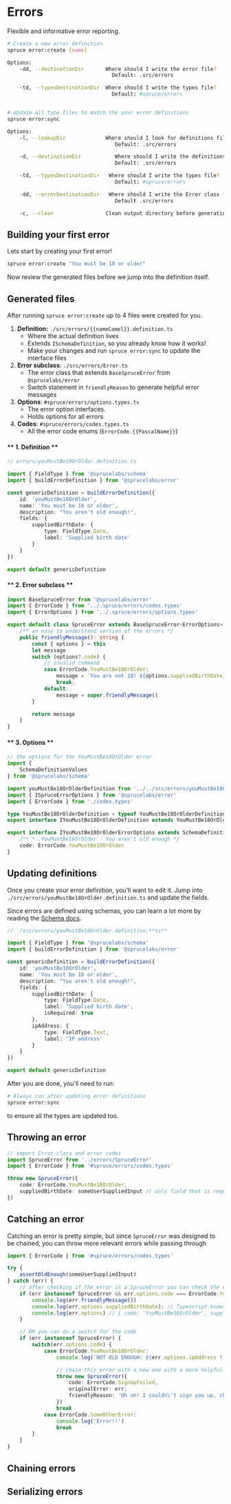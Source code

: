 # Errors
Flexible and informative error reporting.

```bash
# Create a new error definition
spruce error:create [name]

Options:
	-dd, --destinationDir 		Where should I write the error file? 
								  Default: .src/errors

	-td, --typesDestinationDir	Where should I write the types file? 
								  Default: #spruce/errors


# Update all type files to match the your error definitions
spruce error:sync

Options:
	-l, --lookupDir				Where should I look for definitions files (*.definition.ts)?
								   Default: .src/errors

	-d, --destinationDir		   Where should I write the definitions file?
								   Default: .src/errors

	-td, --typesDestinationDir	 Where should I write the types file?
								   Default: #spruce/errors

	-dd, --errorDestinationDir	 Where should I write the Error class file?
								   Default .src/errors

	-c, --clean					Clean output directory before generating errors, deleting old files.
```

## Building your first error

Lets start by creating your first error!
```bash
spruce error:create "You must be 18 or older"
```
Now review the generated files before we jump into the definition itself.

<!-- panels:start -->
<!--div:title-panel-->
## Generated files
<!-- div:left-panel -->
After running `spruce error:create` up to 4 files were created for you. 

1. **Definition:** `./src/errors/{{nameCamel}}.definition.ts`
    * Where the actual definition lives
    * Extends `ISchemaDefinition`, so you already know how it works!
    * Make your changes and run `spruce error:sync` to update the interface files
2. **Error subclass**: `./src/errors/Error.ts`
    * The error class that extends `BaseSpruceError` from `@sprucelabs/error`
    * Switch statement in `friendlyReason` to generate helpful error messages
3. **Options**: `#spruce/errors/options.types.ts`
    * The error option interfaces.
    * Holds options for all errors
4. **Codes**: `#spruce/errors/codes.types.ts`
    * All the error code enums (`ErrorCode.{{PascalName}}`)
<!-- div:right-panel -->
<!-- tabs:start -->
#### ** 1. Definition **
```ts
// errors/youMustBe18OrOlder.definition.ts

import { FieldType } from '@sprucelabs/schema'
import { buildErrorDefinition } from '@sprucelabs/error'

const genericDefinition = buildErrorDefinition({
	id: 'youMustBe18OrOlder',
	name: 'You must be 18 or older',
	description: "You aren't old enough!",
	fields: {
		suppliedBirthDate: {
			type: FieldType.Date,
            label: 'Supplied birth date'
		}
	}
})

export default genericDefinition
```

#### ** 2. Error subclass **

```ts
import BaseSpruceError from '@sprucelabs/error'
import { ErrorCode } from '../.spruce/errors/codes.types'
import { ErrorOptions } from '../.spruce/errors/options.types'

export default class SpruceError extends BaseSpruceError<ErrorOptions> {
	/** an easy to understand version of the errors */
	public friendlyMessage(): string {
		const { options } = this
		let message
		switch (options?.code) {
			// invalid command
			case ErrorCode.YouMustBe18OrOlder:
				message = `You are not 18! ${options.suppliedBirthDate} is too recent!`
				break;
			default:
				message = super.friendlyMessage()
		}

		return message
	}
}

```

#### ** 3. Options **

```ts
// the options for the YouMustBe18OrOlder error
import {
	SchemaDefinitionValues
} from '@sprucelabs/schema'

import youMustBe18OrOlderDefinition from '../../src/errors/youMustBe18OrOlder.definition'
import { ISpruceErrorOptions } from '@sprucelabs/error'
import { ErrorCode } from './codes.types'

type YouMustBe18OrOlderDefinition = typeof YouMustBe18OrOlderDefinition
export interface IYouMustBe18OrOlderDefinition extends YouMustBe18OrOlderDefinition {}

export interface IYouMustBe18OrOlderErrorOptions extends SchemaDefinitionValues<IYouMustBe18OrOlderDefinition>, ISpruceErrorOptions<ErrorCode> {
	/** * .YouMustBe18OrOlder - You aren't old enough */
	code: ErrorCode.YouMustBe18OrOlder
} 
```
<!-- tabs:end -->
<!-- panels:end -->

## Updating definitions

Once you create your error definition, you'll want to edit it. Jump into `./src/errors/youMustBe18OrOlder.definition.ts` and update the fields.

Since errors are defined using schemas, you can learn a lot more by reading the [Schema docs](/schemas/index.md).

```ts
// ./src/errors/youMustBe18OrOlder.definition.**ts**

import { FieldType } from '@sprucelabs/schema'
import { buildErrorDefinition } from '@sprucelabs/error'

const genericDefinition = buildErrorDefinition({
	id: 'youMustBe18OrOlder',
	name: 'You must be 18 or older',
	description: "You aren't old enough!",
	fields: {
		suppliedBirthDate: {
			type: FieldType.Date,
			label: 'Supplied birth date',
			isRequired: true
		},
		ipAddress: {
			type: FieldType.Text,
			label: 'IP address'
		}
	}
})

export default genericDefinition
```

After you are done, you'll need to run:

```bash
# Always run after updating error definitions
spruce error:sync
```
to ensure all the types are updated too.

## Throwing an error

```ts
// import Error class and error codes
import SpruceError from '../errors/SpruceError'
import { ErrorCode } from '#spruce/errors/codes.types'

throw new SpruceError({
	code: ErrorCode.YouMustBe18OrOlder,
	suppliedBirthDate: someUserSuppliedInput // only field that is required based on definition
})
```

## Catching an error

Catching an error is pretty simple, but since `SpruceError` was designed to be chained, you can throw more relevant errors while passing through 
```ts
import { ErrorCode } from '#spruce/errors/codes.types'

try {
	assertOldEnough(someUserSuppliedInput)
} catch (err) {
	// after checking if the error is a SpruceError you can check the error code
	if (err instanceof SpruceError && err.options.code === ErrorCode.YouMustBe18OrOlder) {
		console.log(err.friendlyMessage())
		console.log(err.options.suppliedBirthDate); // Typescript knows suppliedBirthDate is required
		console.log(err.options) // { code: 'YouMustBe18OrOlder', suppliedBirthDate: 1/1/10'}
	}

	// OR you can do a switch for the code
	if (err instanceof SpruceError) {
		switch(err.options.code) {
			case ErrorCode.YouMustBe18OrOlder:
				console.log(`NOT OLD ENOUGH: ${err.options.ipAddress ? `IP Address: ${err.options.ipAddress}` : ''}`)

				// chain this error with a new one with a more helpful message
				throw new SpruceError({ 
					code: ErrorCode.SignUpFailed, 
					originalError: err, 
					friendlyReason: 'Uh oh! I couldn\'t sign you up, check the following errors for more details.'
				})
				break
			case ErrorCode.SomeOtherError:
				console.log('Error!!')
				break
		}
	}
}
```
## Chaining errors

## Serializing errors
